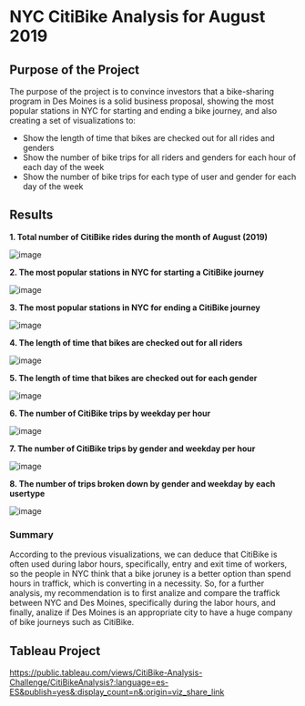 # NYC CitiBike Analysis for August 2019

## Purpose of the Project

The purpose of the project is to convince investors that a bike-sharing program in Des Moines is a solid business proposal, showing the most popular stations in NYC for starting and ending a bike journey, and also creating a set of visualizations to:

- Show the length of time that bikes are checked out for all rides and genders
- Show the number of bike trips for all riders and genders for each hour of each day of the week
- Show the number of bike trips for each type of user and gender for each day of the week 

## Results 

**1. Total number of CitiBike rides during the month of August (2019)**

![image](https://user-images.githubusercontent.com/108365182/194635443-d71fd765-2f8b-43a4-811c-b768ce671348.png)

**2. The most popular stations in NYC for starting a CitiBike journey**

![image](https://user-images.githubusercontent.com/108365182/194631927-96e8014f-244e-4df2-bff7-025febdb70a9.png)

**3. The most popular stations in NYC for ending a CitiBike journey**

![image](https://user-images.githubusercontent.com/108365182/194632546-47c750f8-cf40-4cac-8f75-c7b49703613f.png)

**4. The length of time that bikes are checked out for all riders**

![image](https://user-images.githubusercontent.com/108365182/194633241-f42d6774-5dca-4c54-9bdd-b21c9ea60161.png)

**5. The length of time that bikes are checked out for each gender**

![image](https://user-images.githubusercontent.com/108365182/194634316-8019402b-a2ad-4c46-a54f-ad168fdb63f9.png)

**6. The number of CitiBike trips by weekday per hour**

![image](https://user-images.githubusercontent.com/108365182/194634883-d95bba60-bee2-40a7-9130-0014fab4b93e.png)

**7. The number of CitiBike trips by gender and weekday per hour** 

![image](https://user-images.githubusercontent.com/108365182/194635186-0d00a757-5679-4ae3-ae22-3873fa75c91a.png)

**8. The number of trips broken down by gender and weekday by each usertype** 

![image](https://user-images.githubusercontent.com/108365182/194635334-657f48a4-84d0-4db4-b579-b96030b35a3c.png)

### Summary

According to the previous visualizations, we can deduce that CitiBike is often used during labor hours, specifically, entry and exit time of workers, so the people in NYC think that a bike joruney is a better option than spend hours in traffick, which is converting in a necessity. So, for a further analysis, my recommendation is to first analize and compare the traffick between NYC and Des Moines, specifically during the labor hours, and finally, analize if Des Moines is an appropriate city to have a huge company of bike journeys such as CitiBike.

## Tableau Project
https://public.tableau.com/views/CitiBike-Analysis-Challenge/CitiBikeAnalysis?:language=es-ES&publish=yes&:display_count=n&:origin=viz_share_link
